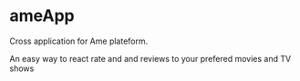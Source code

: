 # ameApp
Cross application for Ame plateform. 

An easy way to react rate and and reviews to your prefered movies and TV shows
